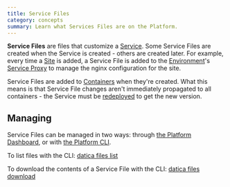 ```yaml
---
title: Service Files
category: concepts
summary: Learn what Services Files are on the Platform.
---
```


**Service Files** are files that customize a [Service](/compliant-cloud/articles/concepts/services/). Some Service Files are created when the Service is created - others are created later. For example, every time a [Site](/compliant-cloud/articles/concepts/sites/) is added, a Service File is added to the [Environment](/compliant-cloud/articles/concepts/environments/)'s [Service Proxy](/compliant-cloud/articles/concepts/service-proxy) to manage the nginx configuration for the site.

Service Files are added to [Containers](/compliant-cloud/articles/concepts/services/containers) when they're created. What this means is that Service File changes aren't immediately propagated to all containers - the Service must be [redeployed](/compliant-cloud/articles/concepts/services/#redeploying) to get the new version.

## Managing

Service Files can be managed in two ways: through [the Platform Dashboard](https://product.datica.com/), or with [the Platform CLI](/compliant-cloud/articles/cli-platform).

To list files with the CLI: [datica files list](/compliant-cloud/cli-reference/#files-list)

To download the contents of a Service File with the CLI: [datica files download](/compliant-cloud/cli-reference/#files-download)
